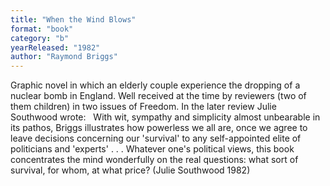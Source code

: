 ```yaml
---
title: "When the Wind Blows"
format: "book"
category: "b"
yearReleased: "1982"
author: "Raymond Briggs"
---
```

Graphic novel in which an elderly couple experience the dropping of a nuclear bomb in England. Well received at the time by reviewers  (two of them children) in two issues of Freedom. In the later review  Julie Southwood wrote:
 
With wit, sympathy and simplicity almost unbearable in its  pathos, Briggs illustrates how powerless we all are, once we agree to  leave decisions concerning our 'survival' to any self-appointed elite of  politicians and 'experts' . . . Whatever one's political views, this book  concentrates the mind wonderfully on the real questions: what sort of survival,  for whom, at what price? (Julie Southwood 1982)